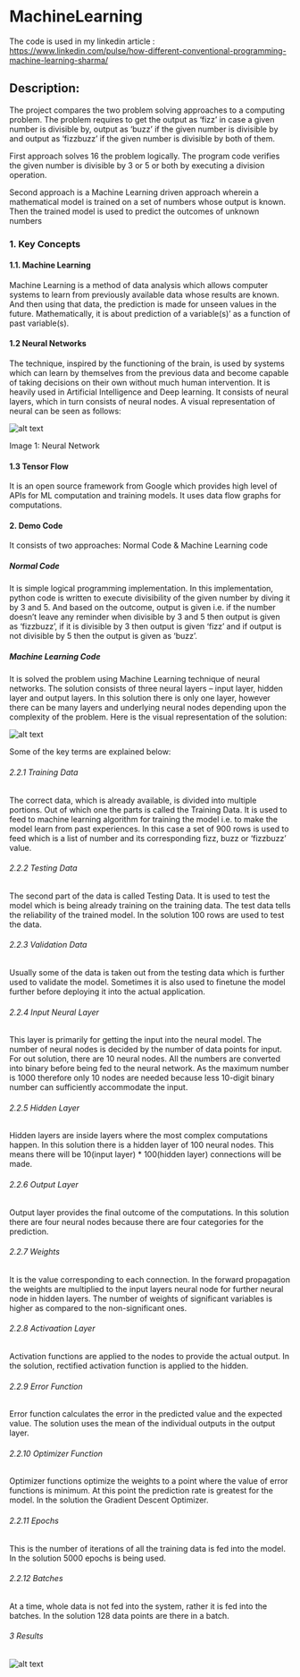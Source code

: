 # MachineLearning

The code is used in my linkedin article : 
https://www.linkedin.com/pulse/how-different-conventional-programming-machine-learning-sharma/


## Description:
The project compares the two problem solving approaches to a computing problem. The problem requires to get the output as ‘fizz’ in case a given number is divisible by, output as ‘buzz’ if the given number is divisible by and output as ‘fizzbuzz’ if the  given number is divisible by both of them. 

First approach solves 16 the problem logically. The program code verifies the given number is divisible by 3 or 5 or both by executing a division operation.  

Second approach is a Machine Learning driven approach wherein a mathematical model is trained on a set of numbers whose output is known. Then the trained model is used to predict the outcomes of unknown numbers


### 1.	Key Concepts
	
#### 1.1. 	Machine Learning
Machine Learning is a method of data analysis which allows computer systems
to learn from previously available data whose results are known. And then using
that	data,	the	prediction	is	made	for	unseen	values	in	the	future.
Mathematically, it is about prediction of a variable(s)’ as a function of past
variable(s).

#### 1.2	Neural Networks
The  technique,  inspired  by the  functioning  of  the brain,  is  used  by systems
which can learn by themselves from the previous data and become capable of
taking decisions  on their  own without much human intervention. It  is  heavily
used in Artificial Intelligence and Deep  learning.  It consists  of neural layers,
which in turn consists of neural nodes.
A visual representation of neural can be seen as follows:  

![alt text](https://github.com/sharmaavneesh/MachineLearning/blob/master/NNDemo.png)

Image 1: Neural Network

#### 1.3 Tensor Flow

It is an open source framework from Google which provides high level of APIs
for   ML  computation  and   training  models.   It   uses   data  flow   graphs for
computations. 


#### 2. Demo Code
It consists of two approaches: Normal Code & Machine Learning code

##### Normal Code 
It	is	simple	logical programming	implementation.	In this
implementation, python code is written to execute divisibility of the given
number by diving it by 3 and 5. And based on the outcome, output is given i.e.
if the number doesn’t leave any reminder when divisible by 3 and 5 then output
is  given as  ‘fizzbuzz’, if it  is  divisible by 3  then output is  given ‘fizz’ and  if
output is not divisible by 5 then the output is given as ‘buzz’.

##### Machine Learning Code
It is solved the problem using Machine Learning technique of neural
networks. The solution consists of three neural layers – input layer, hidden layer
and output layers. In this solution there is only one layer, however there can be
many layers and underlying neural nodes depending upon the complexity of the
problem.
Here is the visual representation of the solution:

![alt text](https://github.com/sharmaavneesh/MachineLearning/blob/master/NN%20Visual.png)

Some of the key terms are explained below:
###### 2.2.1 Training Data
The correct data, which is already available, is divided into multiple portions. Out
of which one the parts is called the Training Data. It  is used to feed to machine
learning algorithm for training the model i.e. to make the model learn from past
experiences. In this case a set of 900 rows is used to feed which is a list of number
and its corresponding fizz, buzz or ‘fizzbuzz’ value. 

###### 2.2.2 Testing Data
The second part of the data is called Testing Data. It is used to test the model
which is being already training on the training data. The test data tells the
reliability of the trained model. In the solution 100 rows are used to test the data. 

###### 2.2.3 Validation Data
Usually some of the data is taken out from the testing data  which is further used to
validate the model. Sometimes it is also used to finetune the model further before
deploying it into the actual application. 

###### 2.2.4 Input Neural Layer
This layer is primarily for getting the input into the neural model. The number
of neural nodes is decided by the number of data points for input. For out
solution, there are 10 neural nodes. All the numbers are converted into binary
before being fed to the neural network. As the maximum number is 1000
therefore only 10 nodes are needed because less 10-digit binary number can
sufficiently accommodate the input.

###### 2.2.5  Hidden Layer
Hidden layers are inside layers where the most complex computations happen.
In this solution there is a hidden layer of 100 neural nodes. This means there
will be 10(input layer) * 100(hidden layer) connections will be made.

###### 2.2.6 Output Layer
Output layer provides the final outcome of the computations. In this solution
there are four neural nodes because there are four categories for the prediction.

###### 2.2.7 Weights
It is the value corresponding to each connection. In the forward propagation the
weights are multiplied to the input layers neural node for further neural node in
hidden layers. The number of weights of significant variables is higher as
compared to the non-significant ones.

###### 2.2.8 Activaation Layer
Activation functions are applied to the nodes to provide the actual output. In
the solution, rectified activation function is applied to the hidden.

###### 2.2.9 Error Function
Error function calculates the error in the predicted value and the expected value.
The solution uses the mean of the individual outputs in the output layer.

###### 2.2.10 Optimizer Function
Optimizer functions optimize the weights to a point where the value of error
functions is minimum. At this point the prediction rate is greatest for the model.
In the solution the Gradient Descent Optimizer.

###### 2.2.11 Epochs
This is the number of iterations of all the training data is fed into the model. In
the solution 5000 epochs is being used.

###### 2.2.12 Batches
At a time, whole data is not fed into the system, rather it is fed into the batches.
In the solution 128 data points are there in a batch.

###### 3 Results
![alt text](https://github.com/sharmaavneesh/MachineLearning/blob/master/NN%20Results.png)



 



























































